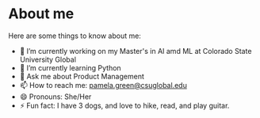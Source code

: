 # About me


Here are some things to know about me:

- 🔭 I’m currently working on my Master's in AI amd ML at Colorado State University Global
- 🌱 I’m currently learning Python
- 💬 Ask me about Product Management
- 📫 How to reach me: pamela.green@csuglobal.edu
- 😄 Pronouns: She/Her
- ⚡ Fun fact: I have 3 dogs, and love to hike, read, and play guitar.

